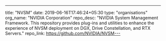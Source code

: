 ---
title: "NVSM"
date: 2019-06-16T17:46:24+05:30
type: "organisations"
org_name: "NVIDIA Corporation"
repo_desc: "NVIDIA System Management Framework. This repository provides plug-ins and utilities to enhance the experience of NVSM deployment on DGX, Drive Constellation, and RTX Servers."
repo_link: https://github.com/NVIDIA/NVSM---
